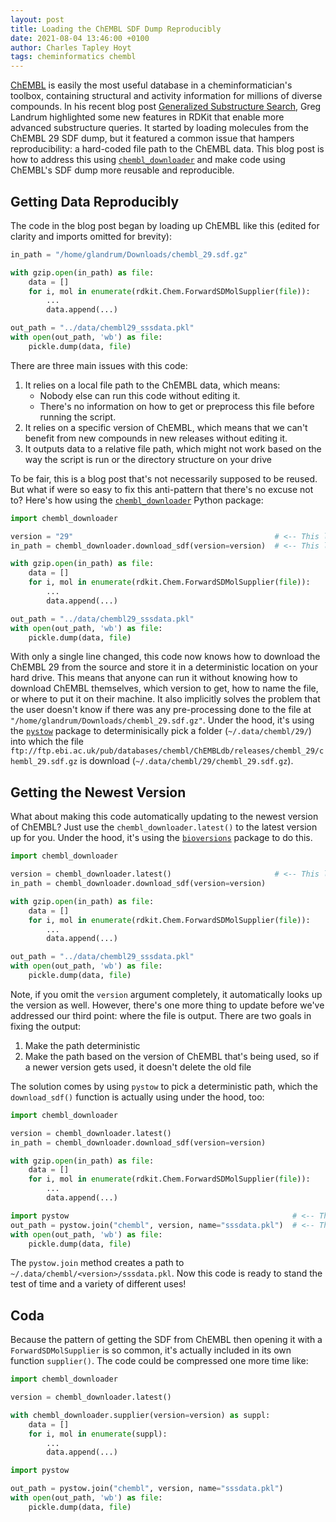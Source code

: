 ```yaml
---
layout: post
title: Loading the ChEMBL SDF Dump Reproducibly
date: 2021-08-04 13:46:00 +0100
author: Charles Tapley Hoyt
tags: cheminformatics chembl
---
```

[ChEMBL](https://www.ebi.ac.uk/chembl) is easily the most useful database in a cheminformatician's toolbox, containing
structural and activity information for millions of diverse compounds.
In his recent blog post [Generalized Substructure Search](https://greglandrum.github.io/rdkit-blog/tutorial/substructure/2021/08/03/generalized-substructure-search.html),
Greg Landrum highlighted some new features in RDKit that enable more advanced substructure queries. It
started by loading molecules from the ChEMBL 29 SDF dump, but it featured a common issue that hampers reproducibility:
a hard-coded file path to the ChEMBL data. This blog post is how to address this using
[`chembl_downloader`](https://github.com/cthoyt/chembl_downloader) and make code using ChEMBL's
SDF dump more reusable and reproducible.

## Getting Data Reproducibly

The code in the blog post began by loading up ChEMBL like this (edited for clarity and imports omitted for brevity):

```python
in_path = "/home/glandrum/Downloads/chembl_29.sdf.gz"

with gzip.open(in_path) as file:
    data = []
    for i, mol in enumerate(rdkit.Chem.ForwardSDMolSupplier(file)):
        ...
        data.append(...)

out_path = "../data/chembl29_sssdata.pkl"
with open(out_path, 'wb') as file:
    pickle.dump(data, file)
```

There are three main issues with this code:

1. It relies on a local file path to the ChEMBL data, which means:
    - Nobody else can run this code without editing it.
    - There's no information on how to get or preprocess this file before running the script.
2. It relies on a specific version of ChEMBL, which means that we can't benefit from new compounds in new releases
   without editing it.
3. It outputs data to a relative file path, which might not work based on the way the script is run or the directory
   structure on your drive

To be fair, this is a blog post that's not necessarily supposed to be reused. But what if were so easy to fix this
anti-pattern that there's no excuse not to? Here's how using
the [`chembl_downloader`](https://github.com/cthoyt/chembl_downloader) Python package:

```python
import chembl_downloader

version = "29"                                             # <-- This line changed for this example
in_path = chembl_downloader.download_sdf(version=version)  # <-- This line changed for this example

with gzip.open(in_path) as file:
    data = []
    for i, mol in enumerate(rdkit.Chem.ForwardSDMolSupplier(file)):
        ...
        data.append(...)

out_path = "../data/chembl29_sssdata.pkl"
with open(out_path, 'wb') as file:
    pickle.dump(data, file)
```

With only a single line changed, this code now knows how to download the ChEMBL 29 from the source and store it in a
deterministic location on your hard drive. This means that anyone can run it without knowing how to download ChEMBL
themselves, which version to get, how to name the file, or where to put it on their machine. It also implicitly solves
the problem that the user doesn't know if there was any pre-processing done to the file at
`"/home/glandrum/Downloads/chembl_29.sdf.gz"`. Under the hood, it's using the
[`pystow`](https://github.com/cthoyt/pystow) package to determinisically pick a folder (`~/.data/chembl/29/`) into which
the file `ftp://ftp.ebi.ac.uk/pub/databases/chembl/ChEMBLdb/releases/chembl_29/chembl_29.sdf.gz`
is download (`~/.data/chembl/29/chembl_29.sdf.gz`).

## Getting the Newest Version

What about making this code automatically updating to the newest version of ChEMBL? Just use the
`chembl_downloader.latest()` to the latest version up for you. Under the hood, it's using the
[`bioversions`](https://github.com/cthoyt/bioversions) package to do this.

```python
import chembl_downloader

version = chembl_downloader.latest()                       # <-- This line changed for this example
in_path = chembl_downloader.download_sdf(version=version)

with gzip.open(in_path) as file:
    data = []
    for i, mol in enumerate(rdkit.Chem.ForwardSDMolSupplier(file)):
        ...
        data.append(...)

out_path = "../data/chembl29_sssdata.pkl"
with open(out_path, 'wb') as file:
    pickle.dump(data, file)
```

Note, if you omit the `version` argument completely, it automatically looks up the version as well. However, there's one
more thing to update before we've addressed our third point: where the file is output. There are two goals in fixing the
output:

1. Make the path deterministic
2. Make the path based on the version of ChEMBL that's being used, so if a newer version gets used, it doesn't delete
   the old file

The solution comes by using `pystow` to pick a deterministic path, which the `download_sdf()` function is actually
using under the hood, too:

```python
import chembl_downloader

version = chembl_downloader.latest()
in_path = chembl_downloader.download_sdf(version=version)

with gzip.open(in_path) as file:
    data = []
    for i, mol in enumerate(rdkit.Chem.ForwardSDMolSupplier(file)):
        ...
        data.append(...)

import pystow                                                  # <-- This line changed for this example
out_path = pystow.join("chembl", version, name="sssdata.pkl")  # <-- This line changed for this example
with open(out_path, 'wb') as file:
    pickle.dump(data, file)
```

The `pystow.join` method creates a path to `~/.data/chembl/<version>/sssdata.pkl`.
Now this code is ready to stand the test of time and a variety of different uses!

## Coda

Because the pattern of getting the SDF from ChEMBL then opening it with a `ForwardSDMolSupplier` is so common,
it's actually included in its own function `supplier()`. The code could be compressed one more time like:

```python
import chembl_downloader

version = chembl_downloader.latest()

with chembl_downloader.supplier(version=version) as suppl:
    data = []
    for i, mol in enumerate(suppl):
        ...
        data.append(...)

import pystow

out_path = pystow.join("chembl", version, name="sssdata.pkl")
with open(out_path, 'wb') as file:
    pickle.dump(data, file)
```
